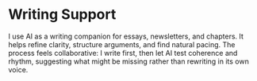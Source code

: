 # Writing Support

I use AI as a writing companion for essays, newsletters, and chapters. It helps refine clarity, structure arguments, and find natural pacing. The process feels collaborative: I write first, then let AI test coherence and rhythm, suggesting what might be missing rather than rewriting in its own voice.
